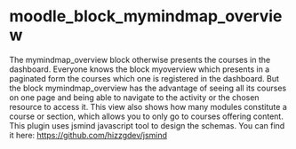# moodle_block_mymindmap_overview
The mymindmap_overview block otherwise presents the courses in the dashboard.
Everyone knows the block myoverview which presents in a paginated form the courses which one is registered in the dashboard.
But the block mymindmap_overview has the advantage of seeing all its courses on one page and being able to navigate to the activity or the chosen resource to access it.
This view also shows how many modules constitute a course or section, which allows you to only go to courses offering content.
This plugin uses jsmind javascript tool to design the schemas. 
You can find it here:
https://github.com/hizzgdev/jsmind
